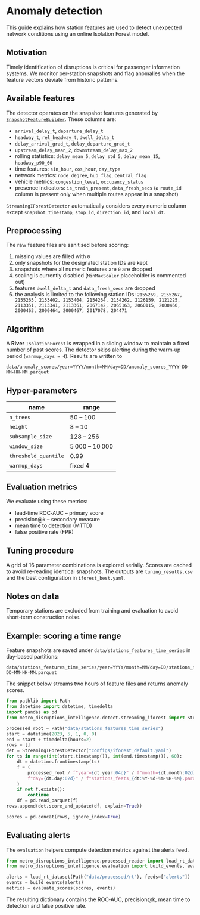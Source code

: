 # Anomaly detection

This guide explains how station features are used to detect unexpected network conditions using an online Isolation Forest model.

## Motivation

Timely identification of disruptions is critical for passenger information systems. We monitor per‑station snapshots and flag anomalies when the feature vectors deviate from historic patterns.

## Available features

The detector operates on the snapshot features generated by
[`SnapshotFeatureBuilder`](feature_engineering.md). These columns are:

- `arrival_delay_t`, `departure_delay_t`
- `headway_t`, `rel_headway_t`, `dwell_delta_t`
- `delay_arrival_grad_t`, `delay_departure_grad_t`
- `upstream_delay_mean_2`, `downstream_delay_max_2`
- rolling statistics: `delay_mean_5`, `delay_std_5`, `delay_mean_15`, `headway_p90_60`
- time features: `sin_hour`, `cos_hour`, `day_type`
- network metrics: `node_degree`, `hub_flag`, `central_flag`
- vehicle metrics: `congestion_level`, `occupancy_status`
- presence indicators: `is_train_present`, `data_fresh_secs`
  (a `route_id` column is present only when multiple routes appear in a snapshot)

`StreamingIForestDetector` automatically considers every numeric column except
`snapshot_timestamp`, `stop_id`, `direction_id`, and `local_dt`.

## Preprocessing

The raw feature files are sanitised before scoring:

1. missing values are filled with `0`
2. only snapshots for the designated station IDs are kept
3. snapshots where all numeric features are `0` are dropped
4. scaling is currently disabled (`MinMaxScaler` placeholder is commented out)
5. features `dwell_delta_t` and `data_fresh_secs` are dropped
6. the analysis is limited to the following station IDs:
   `2155269, 2155267, 2155265, 2153402, 2153404, 2154264, 2154262,
   2126159, 2121225, 2113351, 2113341, 2113361, 2067142, 2065163,
   2060115, 2000460, 2000463, 2000464, 2000467, 2017078, 204471`

## Algorithm

A **River** `IsolationForest` is wrapped in a sliding window to maintain a fixed number of past scores. The detector skips alerting during the warm‑up period (`warmup_days = 4`). Results are written to

```text
data/anomaly_scores/year=YYYY/month=MM/day=DD/anomaly_scores_YYYY-DD-MM-HH-MM.parquet
```

## Hyper‑parameters

| name | range |
| --- | --- |
| `n_trees` | 50 – 100 |
| `height` | 8 – 10 |
| `subsample_size` | 128 – 256 |
| `window_size` | 5 000 – 10 000 |
| `threshold_quantile` | 0.99 |
| `warmup_days` | fixed 4 |

## Evaluation metrics

We evaluate using these metrics:

- lead‑time ROC‑AUC – primary score
- precision@k – secondary measure
- mean time to detection (MTTD)
- false positive rate (FPR)

## Tuning procedure

A grid of 16 parameter combinations is explored serially. Scores are cached to avoid re‑reading identical snapshots. The outputs are `tuning_results.csv` and the best configuration in `iforest_best.yaml`.

## Notes on data

Temporary stations are excluded from training and evaluation to avoid short‑term construction noise.

## Example: scoring a time range

Feature snapshots are saved under `data/stations_features_time_series` in day-based partitions:

```text
data/stations_features_time_series/year=YYYY/month=MM/day=DD/stations_feats_YYYY-DD-MM-HH-MM.parquet
```

The snippet below streams two hours of feature files and returns anomaly scores.

```python
from pathlib import Path
from datetime import datetime, timedelta
import pandas as pd
from metro_disruptions_intelligence.detect.streaming_iforest import StreamingIForestDetector

processed_root = Path("data/stations_features_time_series")
start = datetime(2023, 5, 1, 0, 0)
end = start + timedelta(hours=2)
rows = []
det = StreamingIForestDetector("configs/iforest_default.yaml")
for ts in range(int(start.timestamp()), int(end.timestamp()), 60):
    dt = datetime.fromtimestamp(ts)
    f = (
        processed_root / f"year={dt.year:04d}" / f"month={dt.month:02d}" /
        f"day={dt.day:02d}" / f"stations_feats_{dt:%Y-%d-%m-%H-%M}.parquet"
    )
    if not f.exists():
        continue
    df = pd.read_parquet(f)
rows.append(det.score_and_update(df, explain=True))

scores = pd.concat(rows, ignore_index=True)

```

## Evaluating alerts

The `evaluation` helpers compute detection metrics against the alerts feed.

```python
from metro_disruptions_intelligence.processed_reader import load_rt_dataset
from metro_disruptions_intelligence.evaluation import build_events, evaluate_scores

alerts = load_rt_dataset(Path("data/processed/rt"), feeds=["alerts"])
events = build_events(alerts)
metrics = evaluate_scores(scores, events)

```

The resulting dictionary contains the ROC‑AUC, precision@k, mean time to detection and false positive rate.
